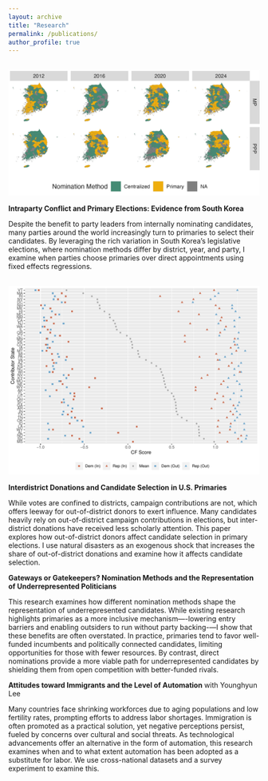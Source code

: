 ```yaml
---
layout: archive
title: "Research"
permalink: /publications/
author_profile: true
---
```


<br/><img src='/images/csm_map2.png'>

**Intraparty Conflict and Primary Elections: Evidence from South Korea**

Despite the benefit to party leaders from internally nominating candidates, many parties around the world increasingly turn to primaries to select their candidates. By leveraging the rich variation in South Korea’s legislative elections, where nomination methods differ by district, year, and party, I examine when parties choose primaries over direct appointments using fixed effects regressions.

<br/><img src='/images/cont_pattern.pdf'>

**Interdistrict Donations and Candidate Selection in U.S. Primaries**

While votes are confined to districts, campaign contributions are not, which offers leeway for out-of-district donors to exert influence. Many candidates heavily rely on out-of-district campaign contributions in elections, but inter-district donations have received less scholarly attention. This paper explores how out-of-district donors affect candidate selection in primary elections. I use natural disasters as an exogenous shock that increases the share of out-of-district donations and examine how it affects candidate selection.

**Gateways or Gatekeepers? Nomination Methods and the Representation of Underrepresented Politicians**

This research examines how different nomination methods shape the representation of underrepresented candidates. While existing research highlights primaries as a more inclusive mechanism—-lowering entry barriers and enabling outsiders to run without party backing-—I show that these benefits are often overstated. In practice, primaries tend to favor well-funded incumbents and politically connected candidates, limiting opportunities for those with fewer resources. By contrast, direct nominations provide a more viable path for underrepresented candidates by shielding them from open competition with better-funded rivals.

**Attitudes toward Immigrants and the Level of Automation** with Younghyun Lee

Many countries face shrinking workforces due to aging populations and low fertility rates, prompting efforts to address labor shortages. Immigration is often promoted as a practical solution, yet negative perceptions persist, fueled by concerns over cultural and social threats. As technological advancements offer an alternative in the form of automation, this research examines when and to what extent automation has been adopted as a substitute for labor. We use cross-national datasets and a survey experiment to examine this.